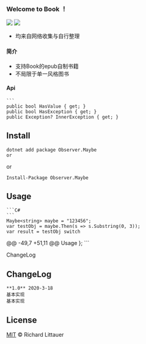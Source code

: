 ### Welcome to Book ！

 <p align="left">
 	<img src='https://img.shields.io/github/workflow/status/Obsoletes/Maybe/.NET Core'>
 	<img src='https://img.shields.io/nuget/v/Observer.Maybe.svg'>
 </p>
 
 
 * 均来自网络收集与自行整理


 #### 简介
  - 支持Book的epub自制书籍
  - 不局限于单一风格图书

  
 #### Api


 	
 	```
 	public bool HasValue { get; }
 	public bool HasException { get; }
 	public Exception? InnerException { get; }


 ## Install

 	dotnet add package Observer.Maybe 
 	or

 or

 	Install-Package Observer.Maybe

 
 ## Usage

 	```C#
 	```
 	Maybe<string> maybe = "123456";
 	var testObj = maybe.Then(s => s.Substring(0, 3));
 	var result = testObj switch
 @@ -49,7 +51,11 @@ Usage
 	};
 	```

 ChangeLog
 ## ChangeLog

 	**1.0** 2020-3-18
 	基本实现
 	基本实现

 ## License

 [MIT](LICENSE) © Richard Littauer

